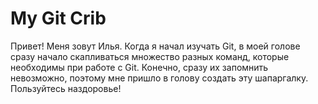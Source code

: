 # My Git Crib

Привет! Меня зовут Илья. Когда я начал изучать Git, в моей голове сразу начало скапливаться множество разных команд, которые необходимы при работе с Git. Конечно, сразу их запомнить невозможно, поэтому мне пришло в голову создать эту шапаргалку. Пользуйтесь наздоровье!



